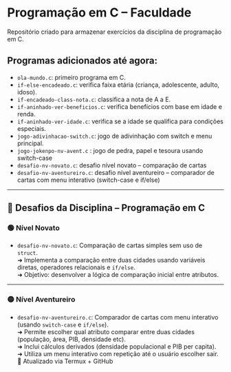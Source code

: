 # Programação em C – Faculdade

Repositório criado para armazenar exercícios da disciplina de programação em C.

## Programas adicionados até agora:
- `ola-mundo.c`: primeiro programa em C.
- `if-else-encadeado.c`: verifica faixa etária (criança, adolescente, adulto, idoso).
- `if-encadeado-class-nota.c`: classifica a nota de A a E.
- `if-aninhado-ver-beneficios.c`: verifica benefícios com base em idade e renda.
- `if-aninhado-ver-idade.c`: verifica se a idade se qualifica para condições especiais.
- `jogo-adivinhacao-switch.c`: jogo de adivinhação com switch e menu principal.
- `jogo-jokenpo-nv-avent.c` : jogo de pedra, papel e tesoura usando switch-case
- `desafio-nv-novato.c`: desafio nível novato – comparação de cartas
- `desafio-nv-aventureiro.c`: desafio nível aventureiro – comparador de cartas com menu interativo (switch-case e if/else)
---
## 🧠 **Desafios da Disciplina – Programação em C**

### 🟢 **Nível Novato**
- `desafio-nv-novato.c`: Comparação de cartas simples sem uso de `struct`.  
  ➜ Implementa a comparação entre duas cidades usando variáveis diretas, operadores relacionais e `if/else`.  
  ➜ Objetivo: desenvolver a lógica de comparação inicial entre atributos.

---

### 🟡 **Nível Aventureiro**
- `desafio-nv-aventureiro.c`: Comparador de cartas com menu interativo (usando `switch-case` e `if/else`).  
  ➜ Permite escolher qual atributo comparar entre duas cidades (população, área, PIB, densidade etc).  
  ➜ Inclui cálculos derivados (densidade populacional e PIB per capita).  
  ➜ Utiliza um menu interativo com repetição até o usuário escolher sair.
🧩 Atualizado via Termux + GitHub

